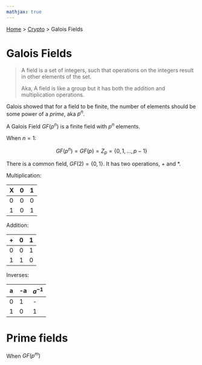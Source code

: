 ```yaml
---
mathjax: true
---
```


[Home](../../../index.md) > [Crypto](./index.md) > Galois Fields

# Galois Fields

> A field is a set of integers, such that operations on the integers result in other elements of the set.
>
> Aka, A field is like a group but it has both the addition and multiplication operations.

Galois showed that for a field to be finite, the number of elements should be some power of a *prime*, aka $p^n$.

A Galois Field $GF(p^n)$ is a finite field with $p^n$ elements.

When $n=1$:

$$
GF(p^n) = GF(p) = Z_p = \{0,1,...,p-1\}
$$

There is a common field, $GF(2) = \{0,1\}$. It has two operations, + and *.

Multiplication:

X | 0 | 1
---|---|---
0 | 0 | 0
1 | 0 | 1

Addition:

\+ | 0 | 1
---|---|---
0 | 0 | 1
1 | 1 | 0

Inverses:

a | -a | $a^{-1}$
---|---|---
0 | 1 | -
1 | 0 | 1

# Prime fields

When $GF(p^m)$
